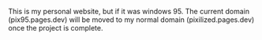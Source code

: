 This is my personal website, but if it was windows 95.
The current domain (pix95.pages.dev) will be moved to my normal domain (pixilized.pages.dev) once the project is complete.
